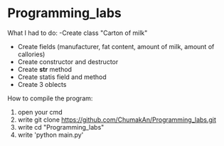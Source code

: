 # Programming_labs
What I had to do:
-Create class "Carton of milk"
- Create fields (manufacturer, fat content, amount of milk, amount of callories)
- Create constructor and destructor
- Create __str__ method 
- Create statis field and method
- Create 3 oblects


How to compile the program:
1. open your cmd
2. write git clone https://github.com/ChumakAn/Programming_labs.git
3. write cd "Programming_labs"
4. write 'python main.py'
